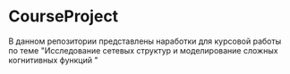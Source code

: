 # CourseProject
В данном репозитории представлены наработки для курсовой работы по теме "Исследование сетевых структур и моделирование сложных когнитивных функций
"
